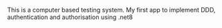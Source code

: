 This is a computer based testing system. My first app to implement DDD, authentication and authorisation using .net8
